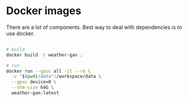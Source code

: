 # Docker images

There are a lot of components. Best way to deal with dependencies is to use docker.

```bash

# build
docker build -t weather-gan .

# run
docker run --gpus all -it --rm \
  -v "$(pwd)/data":/workspace/data \
  --gpus device=0 \
  --shm-size 64G \
  weather-gan:latest
```